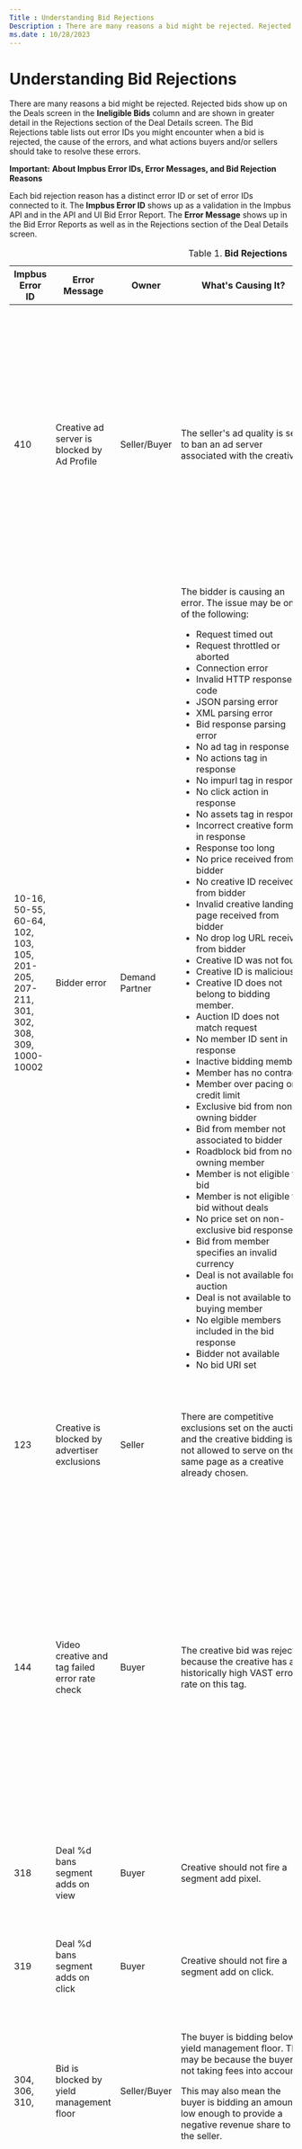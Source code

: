```yaml
---
Title : Understanding Bid Rejections
Description : There are many reasons a bid might be rejected. Rejected bids show up on
ms.date : 10/28/2023
---
```



# Understanding Bid Rejections



There are many reasons a bid might be rejected. Rejected bids show up on
the Deals screen in the
**Ineligible Bids** column and are
shown in greater detail in the
Rejections section of the
Deal Details screen. The
Bid Rejections table lists out error
IDs you might encounter when a bid is rejected, the cause of the errors,
and what actions buyers and/or sellers should take to resolve these
errors.





<b>Important:</b> **About Impbus Error IDs,
Error Messages, and Bid Rejection Reasons**

Each bid rejection reason has a distinct error ID or set of error IDs
connected to it. The **Impbus Error ID** shows up as a validation in the
Impbus API and in the API and UI Bid Error Report. The **Error Message**
shows up in the Bid Error Reports as well as in the
Rejections section of the
Deal Details screen.





<table class="table">
<caption><span class="table--title-label">Table 1. <span
class="title"><strong>Bid Rejections</strong></caption>
<thead class="thead">
<tr class="header row">
<th id="ID-00000d2d__entry__1" class="entry"><strong>Impbus Error
ID</strong></th>
<th id="ID-00000d2d__entry__2" class="entry"><strong>Error
Message</strong></th>
<th id="ID-00000d2d__entry__3" class="entry"><strong>Owner</strong></th>
<th id="ID-00000d2d__entry__4" class="entry"><strong>What's Causing
It?</strong></th>
<th id="ID-00000d2d__entry__5" class="entry"><strong>Resolution for
seller</strong></th>
<th id="ID-00000d2d__entry__6" class="entry"><strong>Resolution for
buyer</strong></th>
</tr>
</thead>
<tbody class="tbody">
<tr class="odd row">
<td class="entry" headers="ID-00000d2d__entry__1">410</td>
<td class="entry" headers="ID-00000d2d__entry__2">Creative ad server is
blocked by Ad Profile</td>
<td class="entry" headers="ID-00000d2d__entry__3">Seller/Buyer</td>
<td class="entry" headers="ID-00000d2d__entry__4">The seller's ad
quality is set to ban an ad server associated with the creative.</td>
<td class="entry" headers="ID-00000d2d__entry__5">The seller should
determine if the brand ban is desired and then modify their ad quality
rules accordingly.
<p>The seller should notify the buyer that they are blocking an ad
server associated with the buyer's creative.</p></td>
<td class="entry" headers="ID-00000d2d__entry__6">The buyer should
notify the seller that the seller's ad quality rules are blocking the
buyer's creatives, due to the ad servers those creatives call.
<p>The buyer should adjust their creatives to exclude ad server calls
that the seller has blocked.</p></td>
</tr>
<tr class="even row">
<td class="entry" headers="ID-00000d2d__entry__1">10-16, 50-55, 60-64,
102, 103, 105, 201-205, 207-211, 301, 302, 308, 309, 1000-10002</td>
<td class="entry" headers="ID-00000d2d__entry__2">Bidder error</td>
<td class="entry" headers="ID-00000d2d__entry__3">Demand Partner</td>
<td class="entry" headers="ID-00000d2d__entry__4">The bidder is causing
an error. The issue may be one of the following:
<ul>
<li>Request timed out</li>
<li>Request throttled or aborted</li>
<li>Connection error</li>
<li>Invalid HTTP response code</li>
<li>JSON parsing error</li>
<li>XML parsing error</li>
<li>Bid response parsing error</li>
<li>No ad tag in response</li>
<li>No actions tag in response</li>
<li>No impurl tag in response</li>
<li>No click action in response</li>
<li>No assets tag in response</li>
<li>Incorrect creative format in response</li>
<li>Response too long</li>
<li>No price received from bidder</li>
<li>No creative ID received from bidder</li>
<li>Invalid creative landing page received from bidder</li>
<li>No drop log URL received from bidder</li>
<li>Creative ID was not found</li>
<li>Creative ID is malicious</li>
<li>Creative ID does not belong to bidding member.</li>
<li>Auction ID does not match request</li>
<li>No member ID sent in response</li>
<li>Inactive bidding member</li>
<li>Member has no contract</li>
<li>Member over pacing or credit limit</li>
<li>Exclusive bid from non-owning bidder</li>
<li>Bid from member not associated to bidder</li>
<li>Roadblock bid from non-owning member</li>
<li>Member is not eligible to bid</li>
<li>Member is not eligible to bid without deals</li>
<li>No price set on non-exclusive bid response</li>
<li>Bid from member specifies an invalid currency</li>
<li>Deal is not available for auction</li>
<li>Deal is not available to buying member</li>
<li>No elgible members included in the bid response</li>
<li>Bidder not available</li>
<li>No bid URI set</li>
</ul></td>
<td class="entry" headers="ID-00000d2d__entry__5">The seller should
contact the demand partner to notify them that they are experiencing
problems with their bidder.</td>
<td class="entry" headers="ID-00000d2d__entry__6">N/A</td>
</tr>
<tr class="odd row">
<td class="entry" headers="ID-00000d2d__entry__1">123</td>
<td class="entry" headers="ID-00000d2d__entry__2">Creative is blocked by
advertiser exclusions</td>
<td class="entry" headers="ID-00000d2d__entry__3">Seller</td>
<td class="entry" headers="ID-00000d2d__entry__4">There are competitive
exclusions set on the auction and the creative bidding is not allowed to
serve on the same page as a creative already chosen.</td>
<td class="entry" headers="ID-00000d2d__entry__5">The seller should
review their competitive exclusions policy and determine if they should
be adjusted.</td>
<td class="entry" headers="ID-00000d2d__entry__6">The buyer should
notify the seller that they are seeing significant bid rejections due to
advertiser exclusions.</td>
</tr>
<tr class="even row">
<td class="entry" headers="ID-00000d2d__entry__1">144</td>
<td class="entry" headers="ID-00000d2d__entry__2">Video creative and tag
failed error rate check</td>
<td class="entry" headers="ID-00000d2d__entry__3">Buyer</td>
<td class="entry" headers="ID-00000d2d__entry__4">The creative bid was
rejected because the creative has a historically high VAST error rate on
this tag.</td>
<td class="entry" headers="ID-00000d2d__entry__5">N/A</td>
<td class="entry" headers="ID-00000d2d__entry__6">Buyer should
investigate why creative has high occurrence of VAST errors in which the
VAST creative does not render in the specific tag environment. They can
pull VAST error report from their own systems (if available) or file a
support ticket for Xandr to pull a video error
report.</td>
</tr>
<tr class="odd row">
<td class="entry" headers="ID-00000d2d__entry__1">318</td>
<td class="entry" headers="ID-00000d2d__entry__2">Deal %d bans segment
adds on view</td>
<td class="entry" headers="ID-00000d2d__entry__3">Buyer</td>
<td class="entry" headers="ID-00000d2d__entry__4">Creative should not
fire a segment add pixel.</td>
<td class="entry" headers="ID-00000d2d__entry__5"></td>
<td class="entry" headers="ID-00000d2d__entry__6">Buyer should ensure
that the creative does not have a segment add pixel action.</td>
</tr>
<tr class="even row">
<td class="entry" headers="ID-00000d2d__entry__1">319</td>
<td class="entry" headers="ID-00000d2d__entry__2">Deal %d bans segment
adds on click</td>
<td class="entry" headers="ID-00000d2d__entry__3">Buyer</td>
<td class="entry" headers="ID-00000d2d__entry__4">Creative should not
fire a segment add on click.</td>
<td class="entry" headers="ID-00000d2d__entry__5"></td>
<td class="entry" headers="ID-00000d2d__entry__6">Buyer should ensure
that the creative does not have a segment add pixel action.</td>
</tr>
<tr class="odd row">
<td class="entry" headers="ID-00000d2d__entry__1">304, 306, 310,</td>
<td class="entry" headers="ID-00000d2d__entry__2">Bid is blocked by
yield management floor</td>
<td class="entry" headers="ID-00000d2d__entry__3">Seller/Buyer</td>
<td class="entry" headers="ID-00000d2d__entry__4">The buyer is bidding
below a yield management floor. This may be because the buyer is not
taking fees into account.
<p>This may also mean the buyer is bidding an amount low enough to
provide a negative revenue share to the seller.</p></td>
<td class="entry" headers="ID-00000d2d__entry__5">The seller should
contact the buyer and discuss their bidding strategy, and explain that
they're bidding below a deal floor.
<p>The seller may want to consider altering their yield management floor
rules.</p></td>
<td class="entry" headers="ID-00000d2d__entry__6">The buyer should make
sure that they are bidding high enough to be above all yield management
floors, net fees.</td>
</tr>
<tr class="even row">
<td class="entry" headers="ID-00000d2d__entry__1">311</td>
<td class="entry" headers="ID-00000d2d__entry__2">Creative is blocked by
deal</td>
<td class="entry" headers="ID-00000d2d__entry__3">Seller/Buyer</td>
<td class="entry" headers="ID-00000d2d__entry__4">The deal does not
allow the creative's brand.</td>
<td class="entry" headers="ID-00000d2d__entry__5">The seller should
check if the deal is set up properly. Then the seller should confirm
with buyer that their deal targeting is set up properly.</td>
<td class="entry" headers="ID-00000d2d__entry__6">The buyer should
notify the seller that the seller's deal settings are blocking their
creatives' brands.
<p>The buyer should adjust their brand settings to not serve creatives
associated with brands the seller has blocked.</p></td>
</tr>
<tr class="odd row">
<td class="entry" headers="ID-00000d2d__entry__1">408</td>
<td class="entry" headers="ID-00000d2d__entry__2">Creative brand is
blocked by Ad Profile</td>
<td class="entry" headers="ID-00000d2d__entry__3">Seller</td>
<td class="entry" headers="ID-00000d2d__entry__4">The seller's ad
quality is set to ban the brand of the creative.</td>
<td class="entry" headers="ID-00000d2d__entry__5">The seller should
determine if the brand ban is desired and then modify their ad quality
rules accordingly.</td>
<td class="entry" headers="ID-00000d2d__entry__6">The buyer should
notify the seller that the seller's ad quality rules are blocking their
creatives' brands.
<p>The buyer should adjust their brand settings to not serve creatives
associated with brands the seller has blocked.</p></td>
</tr>
<tr class="even row">
<td class="entry" headers="ID-00000d2d__entry__1">403</td>
<td class="entry" headers="ID-00000d2d__entry__2">Creative brand is
blocked by Ad Profile</td>
<td class="entry" headers="ID-00000d2d__entry__3">Seller</td>
<td class="entry" headers="ID-00000d2d__entry__4">The seller's ad
quality is set to ban the buying member.</td>
<td class="entry" headers="ID-00000d2d__entry__5">The seller should
determine if the brand ban is desired and then modify their ad quality
rules accordingly.</td>
<td class="entry" headers="ID-00000d2d__entry__6">The buyer should
notify the seller that the seller's ad quality rules are blocking the
buyer.</td>
</tr>
<tr class="odd row">
<td class="entry" headers="ID-00000d2d__entry__1">325</td>
<td class="entry" headers="ID-00000d2d__entry__2">Creative category is
blocked by deal</td>
<td class="entry" headers="ID-00000d2d__entry__3">Seller/Buyer</td>
<td class="entry" headers="ID-00000d2d__entry__4">The deal does not
allow the category of the creative.</td>
<td class="entry" headers="ID-00000d2d__entry__5">The seller should
check if the deal is set up properly. Then the seller should confirm
with buyer that their deal targeting is set up properly.</td>
<td class="entry" headers="ID-00000d2d__entry__6">The buyer should
notify the seller that the seller's deal settings are blocking their
creatives' category. The buyer and seller should investigate which
categories are being blocked.
<p>The buyer should adjust their creative settings to not serve
creatives associated with categories the seller has blocked.</p></td>
</tr>
<tr class="even row">
<td class="entry" headers="ID-00000d2d__entry__1">407, 420</td>
<td class="entry" headers="ID-00000d2d__entry__2">Creative category is
blocked by Ad Profile</td>
<td class="entry" headers="ID-00000d2d__entry__3">Seller</td>
<td class="entry" headers="ID-00000d2d__entry__4">The seller's ad
quality is set to ban the buying member. This could be either because
the category is explicitly banned, or because the category needs to be
in an allowlist.</td>
<td class="entry" headers="ID-00000d2d__entry__5">The seller should
determine if the category ban is desired and then modify their ad
quality rules accordingly.</td>
<td class="entry" headers="ID-00000d2d__entry__6">The buyer should
notify the seller that the seller's ad quality rules are blocking their
creatives' category. The buyer and seller should investigate which
categories are being blocked.
<p>The buyer should adjust their creative settings to not serve
creatives associated with categories the seller has blocked.</p></td>
</tr>
<tr class="odd row">
<td class="entry" headers="ID-00000d2d__entry__1">324</td>
<td class="entry" headers="ID-00000d2d__entry__2">Creative is blocked by
deal</td>
<td class="entry" headers="ID-00000d2d__entry__3">Buyer</td>
<td class="entry" headers="ID-00000d2d__entry__4">The specific creative
is blocked on the deal.</td>
<td class="entry" headers="ID-00000d2d__entry__5">The seller should
determine if the creative block is desired, and contact the buyer to
share their decision.</td>
<td class="entry" headers="ID-00000d2d__entry__6">The buyer should
notify the seller that the seller is blocking one or more of their
creatives on the deal. The buyer and seller should investigate which
creatives are being blocked.
<p>The buyer should adjust their line item
targeting the deal to not bid with creatives the seller has
blocked.</p></td>
</tr>
<tr class="even row">
<td class="entry" headers="ID-00000d2d__entry__1">404</td>
<td class="entry" headers="ID-00000d2d__entry__2">Creative is blocked by
Ad Profile</td>
<td class="entry" headers="ID-00000d2d__entry__3">Seller</td>
<td class="entry" headers="ID-00000d2d__entry__4">Seller's ad profile is
set to ban the creative.</td>
<td class="entry" headers="ID-00000d2d__entry__5">The seller should
determine if the creative ban is desired and then modify their ad
quality rules accordingly.</td>
<td class="entry" headers="ID-00000d2d__entry__6">The buyer should
notify the seller that the seller's ad quality rules are blocking the
buyer's creative.
<p>The buyer should target the deal with creatives that are not
blocked.</p></td>
</tr>
<tr class="odd row">
<td class="entry" headers="ID-00000d2d__entry__1">405</td>
<td class="entry" headers="ID-00000d2d__entry__2">Creative ID is blocked
by auditing</td>
<td class="entry" headers="ID-00000d2d__entry__3">Seller/Buyer</td>
<td class="entry" headers="ID-00000d2d__entry__4">The buyer is bidding
with an unaudited creative. The seller has blocked unaudited creatives
in ad quality</td>
<td class="entry" headers="ID-00000d2d__entry__5">The seller should
determine if the unaudited creative ban is desired and modify their ad
quality rules accordingly. Otherwise, the seller should contact the
buyer to ensure their creative is audited by <span
class="ph">Xandr.</td>
<td class="entry" headers="ID-00000d2d__entry__6">If serving unaudited
creatives is desired, the buyer should notify the seller that the seller
is blocking their unaudited creatives.
<p>Otherwise, the buyer should check their creative settings to ensure
that their creatives are audited by <span
class="ph">Xandr.</p></td>
</tr>
<tr class="even row">
<td class="entry" headers="ID-00000d2d__entry__1">326</td>
<td class="entry" headers="ID-00000d2d__entry__2">Creative media subtype
is blocked by deal</td>
<td class="entry" headers="ID-00000d2d__entry__3">Seller/Buyer</td>
<td class="entry" headers="ID-00000d2d__entry__4">The deal does not
allow the media subtype of the creative.</td>
<td class="entry" headers="ID-00000d2d__entry__5">The seller should
check if the deal is set up properly. Then the seller should confirm
with buyer that their deal targeting is set up properly.</td>
<td class="entry" headers="ID-00000d2d__entry__6">The buyer should
notify the seller that the seller's deal settings are blocking the media
subtypes of the buyer's creatives.
<p>The buyer should change their creatives to not include media subtypes
the seller has blocked.</p></td>
</tr>
<tr class="odd row">
<td class="entry" headers="ID-00000d2d__entry__1">104</td>
<td class="entry" headers="ID-00000d2d__entry__2">Creative is not
approved for SSL</td>
<td class="entry" headers="ID-00000d2d__entry__3">Buyer</td>
<td class="entry" headers="ID-00000d2d__entry__4">The buyer is bidding
with a non-ssl-approved creative for a secure auction.</td>
<td class="entry" headers="ID-00000d2d__entry__5">The seller should
contact the buyer and ask them to add a secure creative for use on sites
requiring SSL.</td>
<td class="entry" headers="ID-00000d2d__entry__6">The buyer should add
secure creatives to their line item targeting
the deal, for use on sites requiring SSL.</td>
</tr>
<tr class="even row">
<td class="entry" headers="ID-00000d2d__entry__1">312</td>
<td class="entry" headers="ID-00000d2d__entry__2">Creative size is
blocked by deal</td>
<td class="entry" headers="ID-00000d2d__entry__3">Seller/Buyer</td>
<td class="entry" headers="ID-00000d2d__entry__4">The deal does not
allow the size of the creative.</td>
<td class="entry" headers="ID-00000d2d__entry__5">The seller should
check if the deal is set up properly. Then the seller should confirm
with buyer that their deal targeting is set up properly.</td>
<td class="entry" headers="ID-00000d2d__entry__6">The buyer should
notify the seller that the deal is blocking their creatives due to their
size.
<p>The buyer should adjust their line item
targeting the deal to include creatives in the allowed sizes.</p></td>
</tr>
<tr class="odd row">
<td class="entry" headers="ID-00000d2d__entry__1">308, 309</td>
<td class="entry" headers="ID-00000d2d__entry__2">Deal ID is
unavailable</td>
<td class="entry" headers="ID-00000d2d__entry__3">Demand Partner</td>
<td class="entry" headers="ID-00000d2d__entry__4">There are two
possibilities here:
<p>(A) The bid in the bid response has an incorrect deal ID.</p>
<p>(B) The bid in the bid response has a buyer member not associated
with the deal.</p></td>
<td class="entry" headers="ID-00000d2d__entry__5">Depending on the
reason for this error, there are two possible resolutions:
<p>(A) The seller should notify the demand partner that their deal
targeting is having problems.</p>
<p>(B) The seller should check if the deal is set up with the
appropriate demand partner, and confirm with the demand partner that the
deal is set up properly.</p></td>
<td class="entry" headers="ID-00000d2d__entry__6">N/A</td>
</tr>
<tr class="even row">
<td class="entry" headers="ID-00000d2d__entry__1">310</td>
<td class="entry" headers="ID-00000d2d__entry__2">Bid is blocked by deal
floor</td>
<td class="entry" headers="ID-00000d2d__entry__3">Buyer</td>
<td class="entry" headers="ID-00000d2d__entry__4">The bid is below the
deal floor. This may be because the buyer is not taking fees into
account.</td>
<td class="entry" headers="ID-00000d2d__entry__5">The seller should
contact the buyer and discuss their bidding strategy, and explain that
they're bidding below the deal price.</td>
<td class="entry" headers="ID-00000d2d__entry__6">The buyer should make
sure that they are bidding high enough to be above the deal price, net
fees.</td>
</tr>
<tr class="odd row">
<td class="entry" headers="ID-00000d2d__entry__1">106-122, 124, 125,
313-317, 320, 329-333,</td>
<td class="entry" headers="ID-00000d2d__entry__2">Invalid creative</td>
<td class="entry" headers="ID-00000d2d__entry__3">Demand Partner</td>
<td class="entry" headers="ID-00000d2d__entry__4">An invalid creative
has been received from the bidder. The issue may be one of the
following:
<ul>
<li>Creative size doesn't match tag size</li>
<li>Creative not in VAST format</li>
<li>Creative doesn't include VAST media subtype for VAST tag</li>
<li>Creative has VAST media subtype for non-VAST tag</li>
<li>Flash creative returned for user that doesn't have flash</li>
<li>Creative format not allowed by site</li>
<li>Creative click action not allowed by site</li>
<li>Creative has invalid media type</li>
<li>Creative initiates pop</li>
<li>Creative has no click URL</li>
<li>Creative has no landing page URL</li>
<li>Creative is banned by bid request</li>
<li>Creative has an inactive or nonexistant CCRT</li>
<li>Creative has no content JS in template for JS tag</li>
<li>creative has no content JS or HTML in template for iframe tag</li>
<li>Creative has no content XML in template for VAST tag</li>
<li>Creative has format not allowed by seller</li>
<li>Creative does not have valid MIME type</li>
<li>Creative ID is suspicious</li>
<li>Creative has unsupported video attribute</li>
<li>Creative duration is below minimum duration, or exceeds maximum
duration</li>
<li>Creative is missing a linear element required for VAST</li>
<li>Creative is missing a video_attributes object</li>
<li>Creative has an unsupported video framework</li>
<li>Creative doesn't have a valid bitrate</li>
<li>Creative has creative_video_attribute with vast_type unrecognized by
impbus</li>
<li>Creative is missing creative_vast_inline required for VAST</li>
<li>Creative is missing creative_vast_inline_linear required for
VAST</li>
<li>Creative is missing creative_vast_inline_linear media_files required
for VAST</li>
</ul></td>
<td class="entry" headers="ID-00000d2d__entry__5">The seller should
notify the demand partner that they're having problems with their
creatives.</td>
<td class="entry" headers="ID-00000d2d__entry__6">N/A</td>
</tr>
<tr class="even row">
<td class="entry" headers="ID-00000d2d__entry__1">322</td>
<td class="entry" headers="ID-00000d2d__entry__2">Creative language is
blocked by deal</td>
<td class="entry" headers="ID-00000d2d__entry__3">Seller/Buyer</td>
<td class="entry" headers="ID-00000d2d__entry__4">The deal does not
allow the language of the creative.</td>
<td class="entry" headers="ID-00000d2d__entry__5">The seller should
check if the deal is set up properly. Then the seller should confirm
with buyer that their deal targeting is set up properly.</td>
<td class="entry" headers="ID-00000d2d__entry__6">The buyer should
notify the seller that the seller's deal settings are blocking the
creative's language.
<p>The buyer should adjust their brand settings to not serve creatives
with languages the seller has blocked.</p></td>
</tr>
<tr class="odd row">
<td class="entry" headers="ID-00000d2d__entry__1">409</td>
<td class="entry" headers="ID-00000d2d__entry__2">Creative language is
blocked by Ad Profile</td>
<td class="entry" headers="ID-00000d2d__entry__3">Seller</td>
<td class="entry" headers="ID-00000d2d__entry__4">The seller has blocked
the creative's language in ad quality.</td>
<td class="entry" headers="ID-00000d2d__entry__5">The seller should
determine if the language ban is desired and then modify their ad
quality rules accordingly.</td>
<td class="entry" headers="ID-00000d2d__entry__6">The buyer should
notify the seller that the seller's ad quality rules are blocking the
creative's language.
<p>The buyer should adjust their brand settings to not serve creatives
with languages the seller has blocked.</p></td>
</tr>
<tr class="even row">
<td class="entry" headers="ID-00000d2d__entry__1">327</td>
<td class="entry" headers="ID-00000d2d__entry__2">Payment type is
blocked by deal</td>
<td class="entry" headers="ID-00000d2d__entry__3">Seller/Buyer</td>
<td class="entry" headers="ID-00000d2d__entry__4">The deal does not
allow the payment type of the creative.</td>
<td class="entry" headers="ID-00000d2d__entry__5">The seller should
check if the deal is set up properly. Then the seller should confirm
with buyer that their deal targeting is set up properly.</td>
<td class="entry" headers="ID-00000d2d__entry__6">The buyer should
notify the seller that the seller's deal settings are blocking the
payment type of the buyer's creatives.
<p>The buyer should confirm that their creatives and deal targeting are
set up properly.</p></td>
</tr>
<tr class="odd row">
<td class="entry" headers="ID-00000d2d__entry__1">323</td>
<td class="entry" headers="ID-00000d2d__entry__2">Creative technical
attribute blocked by deal</td>
<td class="entry" headers="ID-00000d2d__entry__3">Seller/Buyer</td>
<td class="entry" headers="ID-00000d2d__entry__4">The deal does not
allow a technical attribute of the creative.</td>
<td class="entry" headers="ID-00000d2d__entry__5">The seller should
check if the deal is set up properly. Then the seller should confirm
with buyer that their deal targeting and creatives are set up
properly.</td>
<td class="entry" headers="ID-00000d2d__entry__6">The buyer should
notify the seller that the seller's deal settings are blocking some
technical attributes of the buyer's creatives.
<p>The buyer should change their creatives to not include technical
attributes the seller has blocked.</p></td>
</tr>
<tr class="even row">
<td class="entry" headers="ID-00000d2d__entry__1">406</td>
<td class="entry" headers="ID-00000d2d__entry__2">Creative technical
Attribute is blocked by Ad Profile</td>
<td class="entry" headers="ID-00000d2d__entry__3">Seller</td>
<td class="entry" headers="ID-00000d2d__entry__4">The seller has blocked
a creative's technical attribute in ad quality.</td>
<td class="entry" headers="ID-00000d2d__entry__5">The seller should
determine if the technical attribute ban is desired and then modify
their ad quality rules accordingly.</td>
<td class="entry" headers="ID-00000d2d__entry__6">The buyer should
notify the seller that the seller's ad quality rules are blocking some
technical attributes of the buyers' creatives.
<p>The buyer should change their creatives to not include technical
attributes the seller has blocked.</p></td>
</tr>
<tr class="odd row">
<td class="entry" headers="ID-00000d2d__entry__1">345</td>
<td class="entry" headers="ID-00000d2d__entry__2">Creative adserver is
banned on deal.</td>
<td class="entry" headers="ID-00000d2d__entry__3">Buyer</td>
<td class="entry" headers="ID-00000d2d__entry__4"></td>
<td class="entry" headers="ID-00000d2d__entry__5"></td>
<td class="entry" headers="ID-00000d2d__entry__6">Buyer should change
the creative, or contact the Seller for an exception.</td>
</tr>
<tr class="even row">
<td class="entry" headers="ID-00000d2d__entry__1">347</td>
<td class="entry" headers="ID-00000d2d__entry__2"><p>Bid blocked by
Yield Management Floors.</p></td>
<td class="entry" headers="ID-00000d2d__entry__3">Seller/Buyer</td>
<td class="entry" headers="ID-00000d2d__entry__4">The bid was blocked
due to the floor configured by Yield Management Floors configured in
Microsoft Curate or the floor sent in the bid
request to Xandr.</td>
<td class="entry" headers="ID-00000d2d__entry__5">The seller could
consider lowering the floor to increase the number of eligible bids in
the auction.</td>
<td class="entry" headers="ID-00000d2d__entry__6">The buyer could
consider increasing their bids to increase the number of bids that are
eligible in the auction.</td>
</tr>
<tr class="odd row">
<td class="entry" headers="ID-00000d2d__entry__1"><p>417</p></td>
<td class="entry" headers="ID-00000d2d__entry__2"><p>Ad profile contains
brand or category restrictions, and dynamic brand is unknown.</p></td>
<td class="entry" headers="ID-00000d2d__entry__3">Buyer</td>
<td class="entry" headers="ID-00000d2d__entry__4">The brand or category
of the creative is unknown, and the seller’s ad quality profile includes
at least one brand or category block.</td>
<td class="entry" headers="ID-00000d2d__entry__5"><ul>
<li>Seller can remove the brand or category restrictions in their ad
quality rules to allow these creatives.</li>
<li>For the seller to fix the issue, they should remove brand/language
restrictions or contact the buyer to fix the issue.</li>
</ul></td>
<td class="entry" headers="ID-00000d2d__entry__6"><p>Buyer should ensure
to send a valid brand URL in the bid response.</p></td>
</tr>
<tr class="even row">
<td class="entry" headers="ID-00000d2d__entry__1">418</td>
<td class="entry" headers="ID-00000d2d__entry__2">Ad profile contains
language restrictions, and dynamic language is unknown.</td>
<td class="entry" headers="ID-00000d2d__entry__3">Buyer</td>
<td class="entry" headers="ID-00000d2d__entry__4">The language of the
creative is unknown, and the seller’s ad quality profile includes at
least one language block.</td>
<td class="entry" headers="ID-00000d2d__entry__5">Seller can remove the
language restrictions in their ad quality rules to allow these
creatives.</td>
<td class="entry" headers="ID-00000d2d__entry__6"><p>Buyer should ensure
to send a valid language value in their bid response.</p></td>
</tr>
</tbody>
</table>

<span class="table--title-label">Table 1.
<span class="title">**Bid Rejections**




